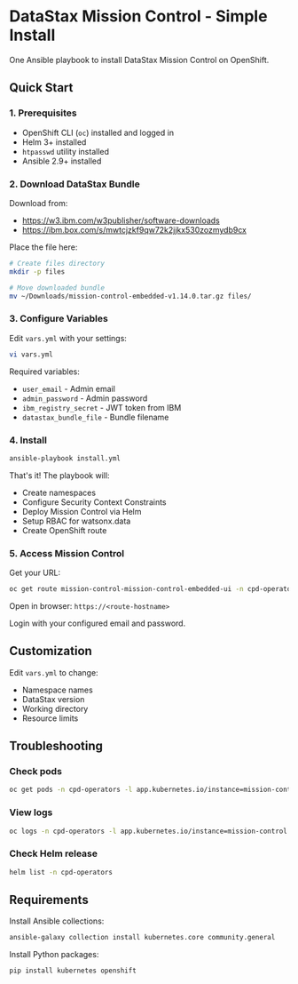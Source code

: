 # DataStax Mission Control - Simple Install

One Ansible playbook to install DataStax Mission Control on OpenShift.

## Quick Start

### 1. Prerequisites

- OpenShift CLI (`oc`) installed and logged in
- Helm 3+ installed
- `htpasswd` utility installed
- Ansible 2.9+ installed

### 2. Download DataStax Bundle

Download from:
- https://w3.ibm.com/w3publisher/software-downloads
- https://ibm.box.com/s/mwtcjzkf9qw72k2jjkx530zozmydb9cx

Place the file here:
```bash
# Create files directory
mkdir -p files

# Move downloaded bundle
mv ~/Downloads/mission-control-embedded-v1.14.0.tar.gz files/
```

### 3. Configure Variables

Edit `vars.yml` with your settings:

```bash
vi vars.yml
```

Required variables:
- `user_email` - Admin email
- `admin_password` - Admin password
- `ibm_registry_secret` - JWT token from IBM
- `datastax_bundle_file` - Bundle filename

### 4. Install

```bash
ansible-playbook install.yml
```

That's it! The playbook will:
- Create namespaces
- Configure Security Context Constraints
- Deploy Mission Control via Helm
- Setup RBAC for watsonx.data
- Create OpenShift route

### 5. Access Mission Control

Get your URL:
```bash
oc get route mission-control-mission-control-embedded-ui -n cpd-operators -o jsonpath='{.spec.host}'
```

Open in browser: `https://<route-hostname>`

Login with your configured email and password.

## Customization

Edit `vars.yml` to change:
- Namespace names
- DataStax version
- Working directory
- Resource limits

## Troubleshooting

### Check pods
```bash
oc get pods -n cpd-operators -l app.kubernetes.io/instance=mission-control
```

### View logs
```bash
oc logs -n cpd-operators -l app.kubernetes.io/instance=mission-control
```

### Check Helm release
```bash
helm list -n cpd-operators
```

## Requirements

Install Ansible collections:
```bash
ansible-galaxy collection install kubernetes.core community.general
```

Install Python packages:
```bash
pip install kubernetes openshift
```
